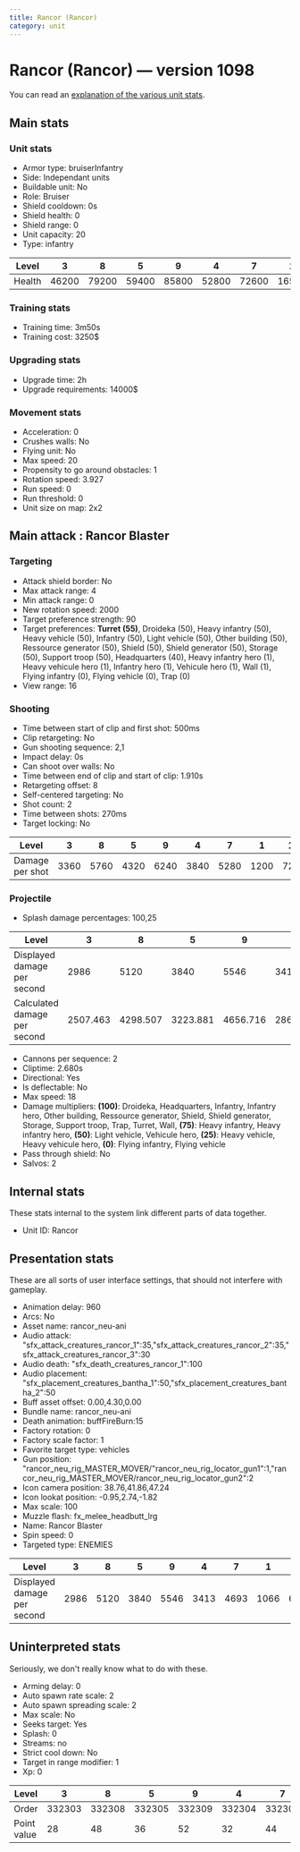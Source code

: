 ```yaml
---
title: Rancor (Rancor)
category: unit
---
```


# Rancor (Rancor) — version 1098

You can read an [explanation  of the various unit stats](unitexplained.md).

## Main stats

### Unit stats

  * Armor type: bruiserInfantry
  * Side: Independant units
  * Buildable unit: No
  * Role: Bruiser
  * Shield cooldown: 0s
  * Shield health: 0
  * Shield range: 0
  * Unit capacity: 20
  * Type: infantry

|Level |3    |8    |5    |9    |4    |7    |1    |10   |6    |2    |
|------|-----|-----|-----|-----|-----|-----|-----|-----|-----|-----|
|Health|46200|79200|59400|85800|52800|72600|16500|99000|66000|39600|


### Training stats

  * Training time: 3m50s
  * Training cost: 3250$

### Upgrading stats

  * Upgrade time: 2h
  * Upgrade requirements: 14000$

### Movement stats

  * Acceleration: 0
  * Crushes walls: No
  * Flying unit: No
  * Max speed: 20
  * Propensity to go around obstacles: 1
  * Rotation speed: 3.927
  * Run speed: 0
  * Run threshold: 0
  * Unit size on map: 2x2

## Main attack : Rancor Blaster

### Targeting

  * Attack shield border: No
  * Max attack range: 4
  * Min attack range: 0
  * New rotation speed: 2000
  * Target preference strength: 90
  * Target preferences: **Turret (55)**, Droideka (50), Heavy infantry (50), Heavy vehicle (50), Infantry (50), Light vehicle (50), Other building (50), Ressource generator (50), Shield (50), Shield generator (50), Storage (50), Support troop (50), Headquarters (40), Heavy infantry hero (1), Heavy vehicule hero (1), Infantry hero (1), Vehicule hero (1), Wall (1), Flying infantry (0), Flying vehicle (0), Trap (0)
  * View range: 16

### Shooting

  * Time between start of clip and first shot: 500ms
  * Clip retargeting: No
  * Gun shooting sequence: 2,1
  * Impact delay: 0s
  * Can shoot over walls: No
  * Time between end of clip and start of clip: 1.910s
  * Retargeting offset: 8
  * Self-centered targeting: No
  * Shot count: 2
  * Time between shots: 270ms
  * Target locking: No

|Level          |3   |8   |5   |9   |4   |7   |1   |10  |6   |2   |
|---------------|----|----|----|----|----|----|----|----|----|----|
|Damage per shot|3360|5760|4320|6240|3840|5280|1200|7200|4800|2880|


### Projectile

  * Splash damage percentages: 100,25

|Level                       |3       |8       |5       |9       |4       |7       |1      |10      |6       |2       |
|----------------------------|--------|--------|--------|--------|--------|--------|-------|--------|--------|--------|
|Displayed damage per second |2986    |5120    |3840    |5546    |3413    |4693    |1066   |6400    |4266    |2560    |
|Calculated damage per second|2507.463|4298.507|3223.881|4656.716|2865.672|3940.299|895.522|5373.134|3582.090|2149.254|


  * Cannons per sequence: 2
  * Cliptime: 2.680s
  * Directional: Yes
  * Is deflectable: No
  * Max speed: 18
  * Damage multipliers: **(100)**: Droideka, Headquarters, Infantry, Infantry hero, Other building, Ressource generator, Shield, Shield generator, Storage, Support troop, Trap, Turret, Wall, **(75)**: Heavy infantry, Heavy infantry hero, **(50)**: Light vehicle, Vehicule hero, **(25)**: Heavy vehicle, Heavy vehicule hero, **(0)**: Flying infantry, Flying vehicle
  * Pass through shield: No
  * Salvos: 2

## Internal stats

These stats internal to the system link different parts of data together.

  * Unit ID: Rancor

## Presentation stats

These are all sorts of user interface settings, that should not interfere with gameplay.

  * Animation delay: 960
  * Arcs: No
  * Asset name: rancor_neu-ani
  * Audio attack: "sfx_attack_creatures_rancor_1":35,"sfx_attack_creatures_rancor_2":35,"sfx_attack_creatures_rancor_3":30
  * Audio death: "sfx_death_creatures_rancor_1":100
  * Audio placement: "sfx_placement_creatures_bantha_1":50,"sfx_placement_creatures_bantha_2":50
  * Buff asset offset: 0.00,4.30,0.00
  * Bundle name: rancor_neu-ani
  * Death animation: buffFireBurn:15
  * Factory rotation: 0
  * Factory scale factor: 1
  * Favorite target type: vehicles
  * Gun position: "rancor_neu_rig_MASTER_MOVER/"rancor_neu_rig_locator_gun1":1,"rancor_neu_rig_MASTER_MOVER/rancor_neu_rig_locator_gun2":2
  * Icon camera position: 38.76,41.86,47.24
  * Icon lookat position: -0.95,2.74,-1.82
  * Max scale: 100
  * Muzzle flash: fx_melee_headbutt_lrg
  * Name: Rancor Blaster
  * Spin speed: 0
  * Targeted type: ENEMIES

|Level                      |3   |8   |5   |9   |4   |7   |1   |10  |6   |2   |
|---------------------------|----|----|----|----|----|----|----|----|----|----|
|Displayed damage per second|2986|5120|3840|5546|3413|4693|1066|6400|4266|2560|


## Uninterpreted stats

Seriously, we don't really know what to do with these.

  * Arming delay: 0
  * Auto spawn rate scale: 2
  * Auto spawn spreading scale: 2
  * Max scale: No
  * Seeks target: Yes
  * Splash: 0
  * Streams: no
  * Strict cool down: No
  * Target in range modifier: 1
  * Xp: 0

|Level      |3     |8     |5     |9     |4     |7     |1     |10    |6     |2     |
|-----------|------|------|------|------|------|------|------|------|------|------|
|Order      |332303|332308|332305|332309|332304|332307|332301|332310|332306|332302|
|Point value|28    |48    |36    |52    |32    |44    |20    |60    |40    |24    |


